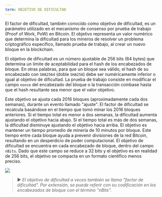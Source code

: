```yaml
---
term: OBJETIVO DE DIFICULTAD
---
```


El factor de dificultad, también conocido como objetivo de dificultad, es un parámetro utilizado en el mecanismo de consenso por prueba de trabajo (Proof of Work, PoW) en Bitcoin. El objetivo representa un valor numérico que determina la dificultad para los mineros de resolver un problema criptográfico específico, llamado prueba de trabajo, al crear un nuevo bloque en la blockchain.

El objetivo de dificultad es un número ajustable de 256 bits (64 bytes) que determina un límite de aceptabilidad para el hash de los encabezados de bloque. En otras palabras, para que un bloque sea válido, el hash de su encabezado con `SHA256d` (doble `SHA256`) debe ser numéricamente inferior o igual al objetivo de dificultad. La prueba de trabajo consiste en modificar el campo `nonce` del encabezado del bloque o la transacción coinbase hasta que el hash resultante sea menor que el valor objetivo.

Este objetivo se ajusta cada 2016 bloques (aproximadamente cada dos semanas), durante un evento llamado "ajuste". El factor de dificultad se recalcula basándose en el tiempo que tomó minar los 2016 bloques anteriores. Si el tiempo total es menor a dos semanas, la dificultad aumenta ajustando el objetivo hacia abajo. Si el tiempo total es más de dos semanas, la dificultad disminuye ajustando el objetivo hacia arriba. El objetivo es mantener un tiempo promedio de minería de 10 minutos por bloque. Este tiempo entre cada bloque ayuda a prevenir divisiones de la red Bitcoin, resultando en un desperdicio de poder computacional. El objetivo de dificultad se encuentra en cada encabezado de bloque, dentro del campo `nBits`. Dado que este campo se reduce a 32 bits y el objetivo es en realidad de 256 bits, el objetivo se compacta en un formato científico menos preciso.

![](../../dictionnaire/assets/34.png)

> ► *El objetivo de dificultad a veces también se llama "factor de dificultad". Por extensión, se puede referir con su codificación en los encabezados de bloque con el término "nBits".*